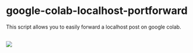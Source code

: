 # google-colab-localhost-portforward
This script allows you to easily forward a localhost post on google colab.

<br>
<img src="https://i.snag.gy/JkrBDw.jpg">
